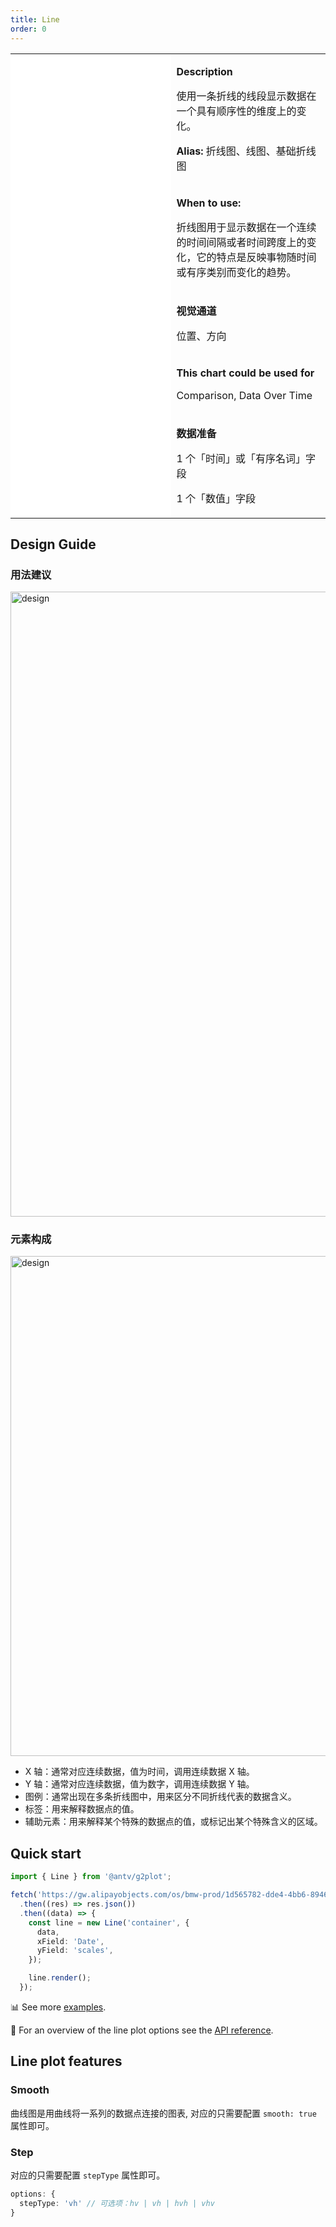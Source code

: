 ```yaml
---
title: Line
order: 0
---
```


<div class="manual-docs">

  <div data-card-type="block" data-lake-card="table" id="pLwYV" class="">
      <table
        class="lake-table"
        style="width: 100%; outline: none; border-collapse: collapse"
      >
        <colgroup>
          <col width="425" span="1" />
          <col width="340" span="1" />
        </colgroup>
        <tbody>
          <tr style="height: 33px">
            <td colspan="1" rowspan="5" style="background: #fff">
              <playground path="line/basic/demo/line.ts"></playground>
            </td>
            <td class="style1">
              <p><strong>Description</strong></p>
              <p>
                <span class="lake-fontsize-12"
                  >使用一条折线的线段显示数据在一个具有顺序性的维度上的变化。</span
                >
              </p>
              <p>
                <strong>Alias: </strong>
                <span class="lake-fontsize-12">折线图、线图、基础折线图</span>
              </p>
            </td>
          </tr>
                 <tr style="height: 33px">
            <td class="style1">
              <p><strong>When to use: </strong></p>
              <p><span class="lake-fontsize-12">折线图用于显示数据在一个连续的时间间隔或者时间跨度上的变化，它的特点是反映事物随时间或有序类别而变化的趋势。</span></p>
            </td>
          </tr>
          <tr style="height: 33px">
            <td class="style1">
              <p><strong>视觉通道</strong></p>
              <p><span class="lake-fontsize-12">位置、方向</span></p>
            </td>
          </tr>
          <tr style="height: 33px">
            <td colspan="1">
              <p><strong>This chart could be used for</strong></p>
              <p><span class="lake-fontsize-12">Comparison, Data Over Time</span></p>
            </td>
          </tr>
          <tr style="height: 33px">
            <td colspan="1">
              <p><strong>数据准备</strong></p>
              <p>
                <span class="lake-fontsize-12">1 个「时间」或「有序名词」字段</span>
              </p>
              <p><span class="lake-fontsize-12">1 个「数值」字段</span></p>
            </td>
          </tr>
        </tbody>
      </table>
    </div>

## Design Guide

### 用法建议

<img
  alt="design"
  src="https://gw.alipayobjects.com/mdn/rms_d314dd/afts/img/A*NGoOQatmkx0AAAAAAAAAAABkARQnAQ"
  width="1000"
/>

### 元素构成

<img alt="design" src="https://gw.alipayobjects.com/mdn/rms_d314dd/afts/img/A*uxv8RJgYx4oAAAAAAAAAAABkARQnAQ" width="800">

<div class="design-guide-list">

- X 轴：通常对应连续数据，值为时间，调用连续数据 X 轴。
- Y 轴：通常对应连续数据，值为数字，调用连续数据 Y 轴。
- 图例：通常出现在多条折线图中，用来区分不同折线代表的数据含义。
- 标签：用来解释数据点的值。
- 辅助元素：用来解释某个特殊的数据点的值，或标记出某个特殊含义的区域。

</div>

## Quick start

<div class="sign">

```ts
import { Line } from '@antv/g2plot';

fetch('https://gw.alipayobjects.com/os/bmw-prod/1d565782-dde4-4bb6-8946-ea6a38ccf184.json')
  .then((res) => res.json())
  .then((data) => {
    const line = new Line('container', {
      data,
      xField: 'Date',
      yField: 'scales',
    });

    line.render();
  });
```

</div>

📊 See more <a href="/en/examples/line/basic" target='blank'>examples</a>.

🎨 For an overview of the line plot options see the [API reference](/en/docs/api/plots/line).

## Line plot features

### Smooth

曲线图是用曲线将一系列的数据点连接的图表, 对应的只需要配置 `smooth: true` 属性即可。

<playground path='line/basic/demo/spline.ts' rid='rect2'></playground>

### Step

对应的只需要配置 `stepType` 属性即可。

```ts
options: {
  stepType: 'vh' // 可选项：hv | vh | hvh | vhv
}
```

<playground path='line/step/demo/line.ts' rid='rect3'></playground>

</div>